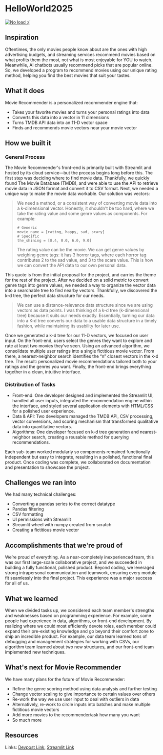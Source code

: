 # HelloWorld2025
[![No load :(](https://img.youtube.com/vi/9vFncwSJiwc/0.jpg)](https://www.youtube.com/watch?v=9vFncwSJiwc)
## Inspiration
Oftentimes, the only movies people know about are the ones with high advertising budgets, and streaming services recommend movies based on what profits them the most, not what is most enjoyable for YOU to watch. Meanwhile, AI chatbots usually recommend picks that are popular online. So, we developed a program to recommend movies using our unique rating method, helping you find the best movies that suit your tastes.
## What it does
Movie Recommender is a personalized recommender engine that:
- Takes your favorite movies and turns your personal ratings into data 
- Converts this data into a vector in 11 dimensions
- Turns TMDB API data into an 11-D vector space
- Finds and recommends movie vectors near your movie vector

## How we built it
### General Process
The Movie Recommender's front-end is primarily built with Streamlit and hosted by its cloud service—but the process begins long before this. The first step was deciding where to find movie data. Thankfully, we quickly found The Movie Database (TMDB), and were able to use the API to retrieve movie data in JSON format and convert it to CSV format. Next, we needed a unique way to make the movie data workable. Our solution was vectors:
> We need a method, or a consistent way of converting movie data into a k-dimensional vector. Honestly, it shouldn't be too hard, where we take the rating value and some genre values as components. For example:
>
>     # Generic
>     movie_name = [rating, happy, sad, scary]
>     # Specific
>     the_shining = [8.4, 0.0, 6.0, 9.0]
>
> The rating value can be the movie. We can get genre values by weighing genre tags: it has 3 horror tags, where each horror tag contributes 2 to the sad value, and 3 to the scare value. This is how we can convert the API data to our own personal data.

This quote is from the initial proposal for the project, and carries the theme for the rest of the project.
After we decided on a solid metric to convert genre tags into genre values, we needed a way to organize the vector data into a searchable tree to find nearby vectors. Thankfully, we discovered the k-d tree, the perfect data structure for our needs. 
> We can use a distance-relevance data structure since we are using vectors as data points. I was thinking of a k-d tree (k-dimensional tree) because it suits our needs exactly. Essentially, turning our data into a K-d tree converts our data to a usable data structure in a timely fashion, while maintaining its usability for later use.

Once we generated a k-d tree for our 11-D vectors, we focused on user input. On the front-end, users select the genres they want to explore and rate at least two movies they’ve seen. Using an advanced algorithm, we consolidate multiple user ratings into a single fictitious movie vector. From there, a nearest-neighbor search identifies the “n” closest vectors in the k-d tree. The result: personalized movie recommendations tailored both to your ratings and the genres you want. Finally, the front-end brings everything together in a clean, intuitive interface.
### Distribution of Tasks
- Front-end: One developer designed and implemented the Streamlit UI, handled all user inputs, integrated the recommendation engine within the interface, and styled several application elements with HTML/CSS for a polished user experience.
- Data & API: Two developers managed the TMDB API, CSV processing, vector conversions, and scoring mechanism that transformed qualitative data into quantitative vectors.
- Algorithms: One developer focused on k-d tree generation and nearest-neighbor search, creating a reusable method for querying recommendations.

Each sub-team worked modularly so components remained functionally independent but easy to integrate, resulting in a polished, functional final product. Once coding was complete, we collaborated on documentation and presentation to showcase the project.
## Challenges we ran into
We had many technical challenges:
- Converting a pandas series to the correct datatype
- Pandas filtering
- CSV formatting
- UI permissions with Streamlit
- Streamlit wheel with numpy created from scratch
- Creating a fictitious movie vector

## Accomplishments that we're proud of
We’re proud of everything. As a near-completely inexperienced team, this was our first large-scale collaborative project, and we succeeded in building a fully functional, polished product. Beyond coding, we leveraged strong intrapersonal communication and teamwork, ensuring every module fit seamlessly into the final project. This experience was a major success for all of us.
## What we learned
When we divided tasks up, we considered each team member's strengths and weaknesses based on programming experience. For example, some people had experience in data, algorithms, or front-end development. By realizing where we could most efficiently devote roles, each member could expand their pre-existing knowledge and go beyond their comfort zone to ship an incredible product. 
For example, our data team learned tons of debugging and management strategies for working with CSVs, our algorithm team learned about two new structures, and our front-end team implemented new techniques.
## What's next for Movie Recommender
We have many plans for the future of Movie Recommender:
- Refine the genre scoring method using data analysis and further testing
- Change vector scaling to give importance to certain values over others
- Re-work the way we use user input to deal with outliers in data
- Alternatively, re-work to circle inputs into batches and make multiple fictitious movie vectors
- Add more movies to the recommender/ask how many you want
- So much more
## Resources
Links: [Devpost Link](https://devpost.com/software/movie-recommender-y1i3zc), [Streamlit Link](https://hw25movierecommender.streamlit.app/)



